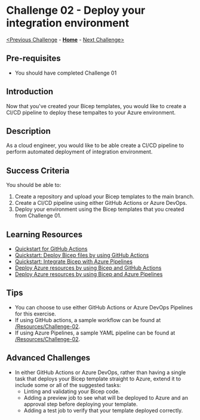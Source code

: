 # Challenge 02 - Deploy your integration environment


[<Previous Challenge](./Challenge-01.md) - **[Home](../readme.md)** - [Next Challenge>](./Challenge-03.md)

## Pre-requisites

- You should have completed Challenge 01

## Introduction

Now that you've created your Bicep templates, you would like to create a CI/CD pipeline to deploy these tempaltes to your Azure environment. 

## Description
As a cloud engineer, you would like to be able create a CI/CD pipeline to perform automated deployment of integration environment.

## Success Criteria

You should be able to:
1. Create a repository and upload your Bicep templates to the main branch.
1. Create a CI/CD pipeline using either GitHub Actions or Azure DevOps.
1. Deploy your environment using the Bicep templates that you created from Challenge 01.


## Learning Resources

- [Quickstart for GitHub Actions](https://docs.github.com/en/actions/quickstart)
- [Quickstart: Deploy Bicep files by using GitHub Actions](https://docs.microsoft.com/en-us/azure/azure-resource-manager/bicep/deploy-github-actions?tabs=CLI)
- [Quickstart: Integrate Bicep with Azure Pipelines](https://docs.microsoft.com/en-us/azure/azure-resource-manager/bicep/add-template-to-azure-pipelines?tabs=CLI)
- [Deploy Azure resources by using Bicep and GitHub Actions](https://docs.microsoft.com/en-us/learn/paths/bicep-github-actions/)
- [Deploy Azure resources by using Bicep and Azure Pipelines](https://docs.microsoft.com/en-gb/learn/paths/bicep-azure-pipelines/)


## Tips
- You can choose to use either GitHub Actions or Azure DevOps Pipelines for this exercise.
- If using GitHub actions, a sample workflow can be found at [/Resources/Challenge-02](./Resources/Challenge-02).
- If using Azure Pipelines, a sample YAML pipeline can be found at [/Resources/Challenge-02](./Resources/Challenge-02).

## Advanced Challenges

- In either GitHub Actions or Azure DevOps, rather than having a single task that deploys your Bicep template straight to Azure, extend it to include some or all of the suggested tasks:
    - Linting and validating your Bicep code.
    - Adding a preview job to see what will be deployed to Azure and an approval step before deploying your template.
    - Adding a test job to verify that your template deployed correctly.
